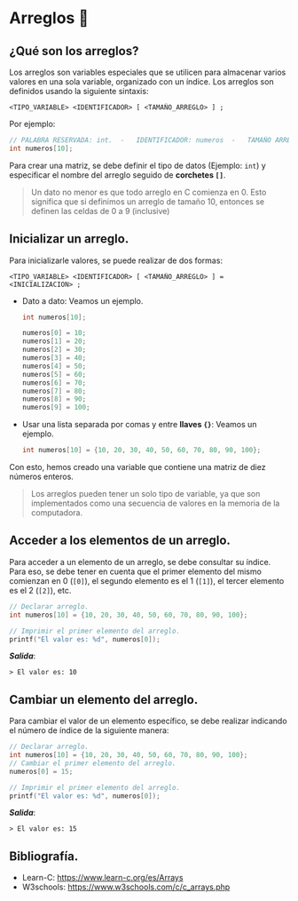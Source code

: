 # Arreglos 📰
## ¿Qué son los arreglos?
Los arreglos son variables especiales que se utilicen para almacenar varios valores en una sola variable, organizado con un índice. Los arreglos son definidos usando la siguiente sintaxis:
```
<TIPO_VARIABLE> <IDENTIFICADOR> [ <TAMAÑO_ARREGLO> ] ;
```

Por ejemplo:
```c
// PALABRA RESERVADA: int.  -   IDENTIFICADOR: numeros  -   TAMAÑO ARREGLO: 10.
int numeros[10];
```
Para crear una matriz, se debe definir el tipo de datos (Ejemplo: `int`) y especificar el nombre del arreglo seguido de **corchetes `[]`**.
> Un dato no menor es que todo arreglo en C comienza en 0. Esto significa que si definimos un arreglo de tamaño 10, entonces se definen las celdas de 0 a 9 (inclusive)

## Inicializar un arreglo.
Para inicializarle valores, se puede realizar de dos formas:
```
<TIPO_VARIABLE> <IDENTIFICADOR> [ <TAMAÑO_ARREGLO> ] = <INICIALIZACION> ;
```
- Dato a dato: Veamos un ejemplo.
    ```c
    int numeros[10];

    numeros[0] = 10;
    numeros[1] = 20;
    numeros[2] = 30;
    numeros[3] = 40;
    numeros[4] = 50;
    numeros[5] = 60;
    numeros[6] = 70;
    numeros[7] = 80;
    numeros[8] = 90;
    numeros[9] = 100;
    ```
- Usar una lista separada por comas y entre **llaves `{}`**: Veamos un ejemplo.
    ```c
    int numeros[10] = {10, 20, 30, 40, 50, 60, 70, 80, 90, 100};
    ```

Con esto, hemos creado una variable que contiene una matriz de diez números enteros.
> Los arreglos pueden tener un solo tipo de variable, ya que son implementados como una secuencia de valores en la memoria de la computadora.

## Acceder a los elementos de un arreglo.
Para acceder a un elemento de un arreglo, se debe consultar su índice. Para eso, se debe tener en cuenta que el primer elemento del mismo comienzan en 0 (`[0]`), el segundo elemento es el 1 (`[1]`), el tercer elemento es el 2 (`[2]`), etc.
```c
// Declarar arreglo.
int numeros[10] = {10, 20, 30, 40, 50, 60, 70, 80, 90, 100};

// Imprimir el primer elemento del arreglo.
printf("El valor es: %d", numeros[0]);
```
***Salida***:
```
> El valor es: 10
```

## Cambiar un elemento del arreglo.
Para cambiar el valor de un elemento específico, se debe realizar indicando el número de índice de la siguiente manera:
```c
// Declarar arreglo.
int numeros[10] = {10, 20, 30, 40, 50, 60, 70, 80, 90, 100};            // numeros[0] es: 10.
// Cambiar el primer elemento del arreglo.
numeros[0] = 15;                                                        // Ahora numeros[0] es: 15.

// Imprimir el primer elemento del arreglo.
printf("El valor es: %d", numeros[0]);
```
***Salida***:
```
> El valor es: 15
```

## Bibliografía.
- Learn-C: https://www.learn-c.org/es/Arrays
- W3schools: https://www.w3schools.com/c/c_arrays.php